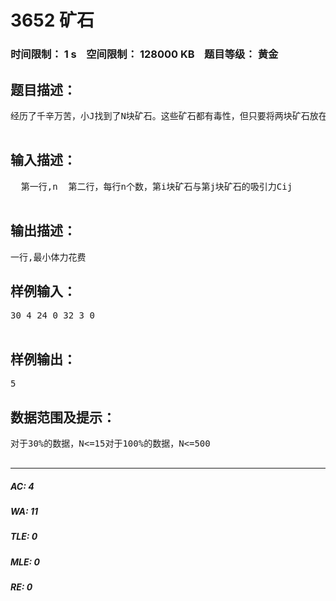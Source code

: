 # 3652 矿石   
### 时间限制： 1 s&nbsp;&nbsp;&nbsp;&nbsp;空间限制： 128000 KB&nbsp;&nbsp;&nbsp;&nbsp;题目等级： 黄金  
## 题目描述：  

<pre>
经历了千辛万苦，小J找到了N块矿石。这些矿石都有毒性，但只要将两块矿石放在一起，再分开即可解毒。但任一两块矿石都可以互相吸引。为了降低吸引力，小J将他们放入一个直径仅能容下一块矿石，且足够高的木桶中并借此完成消毒。  小J一次可以：1.将任意一块未消毒矿石放入桶中。2.  取出桶顶的一块矿石消毒，花费的体力值为桶顶和桶中第二个矿石之间的吸引力。若不是所有矿石都消过毒，则桶不能为空。小J想知道最少花费多少体力才可以获得所有矿石。  

</pre>
  
  
## 输入描述：  

<pre>
  第一行,n  第二行，每行n个数，第i块矿石与第j块矿石的吸引力Cij  

</pre>
  
  
## 输出描述：  

<pre>
一行,最小体力花费
</pre>
  
  
## 样例输入：  

<pre>
30 4 24 0 32 3 0  

</pre>
  
  
## 样例输出：  

<pre>
5
</pre>
  
  
## 数据范围及提示：  

<pre>
对于30%的数据，N<=15对于100%的数据，N<=500  

</pre>
  
  
***  

##### AC: 4  
##### WA: 11  
##### TLE: 0  
##### MLE: 0  
##### RE: 0  
